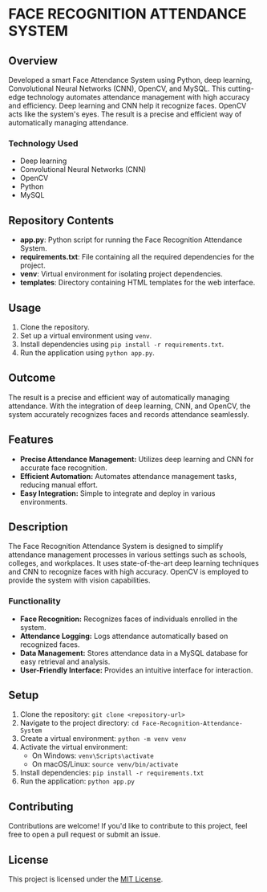 # FACE RECOGNITION ATTENDANCE SYSTEM

## Overview
Developed a smart Face Attendance System using Python, deep learning, Convolutional Neural Networks (CNN), OpenCV, and MySQL. This cutting-edge technology automates attendance management with high accuracy and efficiency. Deep learning and CNN help it recognize faces. OpenCV acts like the system's eyes. The result is a precise and efficient way of automatically managing attendance.

### Technology Used
- Deep learning
- Convolutional Neural Networks (CNN)
- OpenCV
- Python
- MySQL

## Repository Contents
- **app.py**: Python script for running the Face Recognition Attendance System.
- **requirements.txt**: File containing all the required dependencies for the project.
- **venv**: Virtual environment for isolating project dependencies.
- **templates**: Directory containing HTML templates for the web interface.

## Usage
1. Clone the repository.
2. Set up a virtual environment using `venv`.
3. Install dependencies using `pip install -r requirements.txt`.
4. Run the application using `python app.py`.

## Outcome
The result is a precise and efficient way of automatically managing attendance. With the integration of deep learning, CNN, and OpenCV, the system accurately recognizes faces and records attendance seamlessly.

## Features
- **Precise Attendance Management:** Utilizes deep learning and CNN for accurate face recognition.
- **Efficient Automation:** Automates attendance management tasks, reducing manual effort.
- **Easy Integration:** Simple to integrate and deploy in various environments.

## Description
The Face Recognition Attendance System is designed to simplify attendance management processes in various settings such as schools, colleges, and workplaces. It uses state-of-the-art deep learning techniques and CNN to recognize faces with high accuracy. OpenCV is employed to provide the system with vision capabilities.

### Functionality
- **Face Recognition:** Recognizes faces of individuals enrolled in the system.
- **Attendance Logging:** Logs attendance automatically based on recognized faces.
- **Data Management:** Stores attendance data in a MySQL database for easy retrieval and analysis.
- **User-Friendly Interface:** Provides an intuitive interface for interaction.

## Setup
1. Clone the repository: `git clone <repository-url>`
2. Navigate to the project directory: `cd Face-Recognition-Attendance-System`
3. Create a virtual environment: `python -m venv venv`
4. Activate the virtual environment:
   - On Windows: `venv\Scripts\activate`
   - On macOS/Linux: `source venv/bin/activate`
5. Install dependencies: `pip install -r requirements.txt`
6. Run the application: `python app.py`

## Contributing
Contributions are welcome! If you'd like to contribute to this project, feel free to open a pull request or submit an issue.

## License
This project is licensed under the [MIT License](LICENSE).
